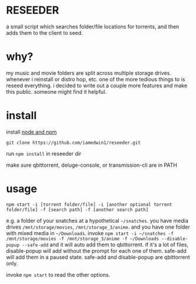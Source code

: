 # RESEEDER

a small script which searches folder/file locations for torrents, and then adds them to the client to seed.

# why?

my music and movie folders are split across multiple storage drives. whenever i reinstall or distro hop, etc. one of the more tedious things to is reseed everything. i decided to write out a couple more features and make this public. someone might find it helpful.

# install

install [node and npm](https://docs.npmjs.com/downloading-and-installing-node-js-and-npm/)

`git clone https://github.com/iamedwin1/reseeder.git`

run `npm install` in reseeder dir

make sure qbittorrent, deluge-console, or transmission-cli are in PATH

# usage

`npm start -i [torrent folder/file] -i [another optional torrent folder/file] -f [search path] -f [another search path]`

e.g. a folder of your snatches at a hypothetical `~/snatches`. you have media drives `/mnt/storage/movies`, `/mnt/storage_3/anime`. and you have one folder with mixed media in `~/Downloads`. invoke `npm start -i ~/snatches -f /mnt/storage/movies -f /mnt/storage_3/anime -f ~/Downloads --disable-popup --safe-add` and it will auto add them to qbittorrent. if it's a lot of files, disable-popup will add without the prompt for each one of them. safe-add will add them in a paused state. safe-add and disable-popup are qbittorrent only.

invoke `npm start` to read the other options.

